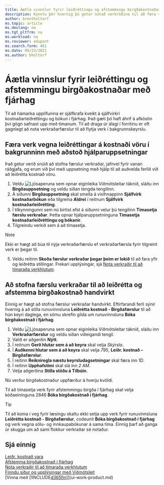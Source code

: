 ```yaml
---
title: Áætla vinnslur fyrir leiðréttingu og afstemmingu birgðakostnaðar
description: Kynntu þér hvernig þú getur notað verkröðina til að færa verkin til að leiðrétta birgðakostnað eða afstemma hann við fjárhag í bakgrunni. Til dæmis ef fyrirtækið keyrir mörg verk eða vinnur úr mörgum færslum.
author: brentholtorf
ms.topic: article
ms.devlang: na
ms.tgt_pltfrm: na
ms.workload: na
ms.reviewer: edupont
ms.search.form: 461
ms.date: 09/23/2021
ms.author: bholtorf
---
```

# <a name="schedule-jobs-for-adjusting-and-reconciling-inventory-cost-with-the-general-ledger"></a>Áætla vinnslur fyrir leiðréttingu og afstemmingu birgðakostnaðar með fjárhag

Til að hámarka upplifunina er sjálfkrafa kveikt á sjálfvirkri kostnaðarleiðréttingu og bókun í fjárhag. Það gæti þó haft áhrif á afköstin því gögn safnast upp með tímanum. Til að draga úr álagi í forritinu er oft gagnlegt að nota verkraðarfærslur til að flytja verk í bakgrunnskeyrslu.

## <a name="move-the-task-of-adjusting-item-costs-to-the-background-with-the-help-of-assisted-setup"></a>Færa verk vegna leiðréttingar á kostnaði vöru í bakgrunninn með aðstoð hjálparuppsetningar

Það getur verið snúið að stofna færslur verkraðar, jafnvel fyrir vanan ráðgjafa, og erum við því með uppsetning með hjálp til að auðvelda ferlið við að leiðrétta kostnað vöru.  

1. Veldu ![Ljósaperuna sem opnar eiginleika Viðmótsleitar](media/ui-search/search_small.png "Segðu mér hvað þú vilt gera") táknið, sláðu inn **Birgðauppsetning** og veldu síðan tengda tengilinn.  
2. Á síðunni **Birgðauppsetning** skal smella á víxlhnappinn **Sjálfvirk kostnaðarbókun** eða tilgreina **Aldrei** í reitnum **Sjálfvirk kostnaðarleiðrétting**.  
3. Í tilkynningunni sem nú birtist efst á síðunni velur þú tengilinn **Tímasetja færslu verkraðar**. Þetta opnar hjálparuppsetninguna **Tímasetja kostnaðarleiðréttingu og bókanir**.  
4. Tilgreindu verkið sem á að tímasetja.  

  > [!NOTE]
  > Ekki er hægt að búa til nýja verkraðarfærslu ef verkraðarfærsla fyrir tilgreint verk er þegar til.

5. Veldu reitinn **Skoða færslur verkraðar þegar þeim er lokið** til að fara yfir og leiðrétta stillingar. Frekari upplýsingar, sjá [Nota verkraðir til að tímaraða verkhlutum](admin-job-queues-schedule-tasks.md).  

## <a name="to-create-a-job-queue-entry-for-adjusting-and-reconciling-inventory-cost-manually"></a>Að stofna færslu verkraðar til að leiðrétta og afstemma birgðakostnað handvirkt

Einnig er hægt að stofna færslur verkraðar handvirkt. Eftirfarandi ferli sýnir hvernig á að stilla runuvinnsluna **Leiðrétta kostnað - Birgðafærslur** til að hún keyri daglega, en sömu skrefin gilda um runuvinnsluna **Bóka birgðakostnað í fjárhag**.  

1. Veldu ![Ljósaperuna sem opnar eiginleika Viðmótsleitar](media/ui-search/search_small.png "Segðu mér hvað þú vilt gera") táknið, sláðu inn **Verkraðarfærslur** og veldu síðan viðeigandi tengil.  
2. Valið er aðgerðin **Nýtt**.  
3. Í reitnum **Gerð hlutar sem á að keyra** skal velja *Skýrsla*.  
4. Í **Auðkenni hlutar sem á að keyra** skal velja *795*, **Leiðr. kostnað – Birgðafærslur**.  
5. Í reitinn **Reikniregla næstu keyrsludagsetningar** skal færa inn *1D*.
6. Í reitinn **Upphafstími** skal slá inn *2 AM*.
7. Velja aðgerðina **Stilla stöðu á Tilbúin**.

Nú verður birgðakostnaður uppfærður á hverju kvöldi.  

Til að tímasetja verk fyrir afstemmingu birgða í fjárhag skal velja kóðaeininguna 2846 **Bóka birgðakostnað í fjárhag**.

> [!TIP]
> Til að koma í veg fyrir læsingu skaltu ekki setja upp verk fyrir runuvinnsluna **Leiðrétta kostnað - Birgðafærslur**, codeunit **Bóka birgðakostnað í fjárhag** og verk vegna sölu- og innkaupabókunar á sama tíma. Einnig þarf að ganga úr skugga um að sami flokkur verkraðar sé notaður.

## <a name="see-also"></a>Sjá einnig

[Leiðr. kostnað vara](inventory-how-adjust-item-costs.md)  
[Afstemma birgðakostnað í fjárhag](finance-how-to-post-inventory-costs-to-the-general-ledger.md)  
[Nota verkraðir til að tímaraða verkhlutum](admin-job-queues-schedule-tasks.md)  
[Finndu síður og upplýsingar með Viðmótsleit](ui-search.md)  
[Vinna með [!INCLUDE[d365fin](includes/d365fin_md.md)]](ui-work-product.md)  

